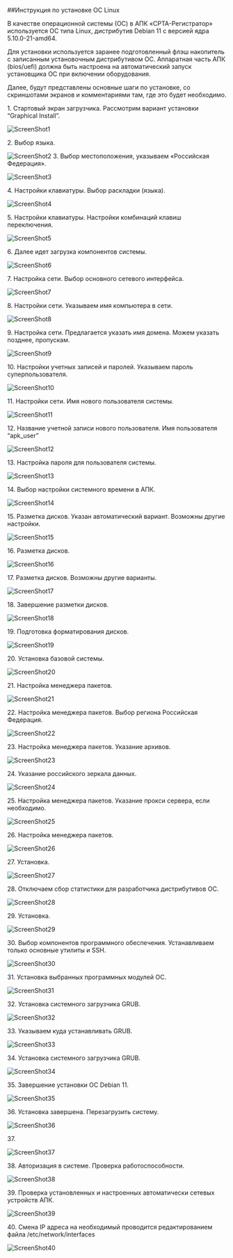 ##Инструкция по установке ОС Linux

В качестве операционной системы (ОС) в АПК «СРТА-Регистратор»
используется ОС типа Linux, дистрибутив Debian 11 с версией ядра
5.10.0-21-amd64.

Для установки используется заранее подготовленный флэш накопитель с
записанным установочным дистрибутивом ОС. Аппаратная часть АПК
(bios/uefi) должна быть настроена на автоматический запуск установщика
ОС при включении оборудования.

Далее, будут представлены основные шаги по установке, со скриншотами
экранов и комментариями там, где это будет необходимо.

1\.  Стартовый экран загрузчика. Рассмотрим вариант установки “Graphical
    Install”.

![ScreenShot1](media/image1.jpeg)

2\.  Выбор языка.

![ScreenShot2](media/image2.jpeg)
3\. Выбор местоположения, указываем «Российская Федерация».

![ScreenShot3](media/image3.jpeg)

4\. Настройки клавиатуры. Выбор раскладки (языка).

![ScreenShot4](media/image4.jpeg)

5\. Настройки клавиатуры. Настройки комбинаций клавиш переключения.

![ScreenShot5](media/image5.jpeg)

6\. Далее идет загрузка компонентов системы.

![ScreenShot6](media/image6.jpeg)

7\. Настройка сети. Выбор основного сетевого интерфейса.

![ScreenShot7](media/image7.jpeg)

8\. Настройки сети. Указываем имя компьютера в сети.

![ScreenShot8](media/image8.jpeg)

9\. Настройка сети. Предлагается указать имя домена. Можем указать
позднее, пропускам.

![ScreenShot9](media/image9.jpeg)

10\. Настройки учетных записей и паролей. Указываем пароль
суперпользователя.

![ScreenShot10](media/image10.jpeg)

11\. Настройки сети. Имя нового пользователя системы.

![ScreenShot11](media/image11.jpeg)

12\. Название учетной записи нового пользователя. Имя пользователя
“apk_user”

![ScreenShot12](media/image12.jpeg)

13\. Настройка пароля для пользователя системы.

![ScreenShot13](media/image13.jpeg)

14\. Выбор настройки системного времени в АПК.

![ScreenShot14](media/image14.jpeg)

15\. Разметка дисков. Указан автоматический вариант. Возможны другие
настройки.

![ScreenShot15](media/image15.jpeg)

16\. Разметка дисков.

![ScreenShot16](media/image16.jpeg)

17\. Разметка дисков. Возможны другие варианты.

![ScreenShot17](media/image17.jpeg)

18\. Завершение разметки дисков.

![ScreenShot18](media/image18.jpeg)

19\. Подготовка форматирования дисков.

![ScreenShot19](media/image19.jpeg)

20\. Установка базовой системы.

![ScreenShot20](media/image20.jpeg)

21\. Настройка менеджера пакетов.

![ScreenShot21](media/image21.jpeg)

22\. Настройка менеджера пакетов. Выбор региона Российская Федерация.

![ScreenShot22](media/image22.jpeg)

23\. Настройка менеджера пакетов. Указание архивов.

![ScreenShot23](media/image23.jpeg)

24\. Указание российского зеркала данных.

![ScreenShot24](media/image24.jpeg)

25\. Настройка менеджера пакетов. Указание прокси сервера, если
необходимо.

![ScreenShot25](media/image25.jpeg)

26\. Настройка менеджера пакетов.

![ScreenShot26](media/image26.jpeg)

27\. Установка.

![ScreenShot27](media/image27.jpeg)

28\. Отключаем сбор статистики для разработчика дистрибутивов ОС.

![ScreenShot28](media/image28.jpeg)

29\. Установка.

![ScreenShot29](media/image29.jpeg)

30\. Выбор компонентов программного обеспечения. Устанавливаем только
основные утилиты и SSH.

![ScreenShot30](media/image30.jpeg)

31\. Установка выбранных программных модулей ОС.

![ScreenShot31](media/image31.jpeg)

32\. Установка системного загрузчика GRUB.

![ScreenShot32](media/image32.jpeg)

33\. Указываем куда устанавливать GRUB.

![ScreenShot33](media/image33.jpeg)

34\. Установка системного загрузчика GRUB.

![ScreenShot34](media/image34.jpeg)

35\. Завершение установки ОС Debian 11.

![ScreenShot35](media/image35.jpeg)

36\. Установка завершена. Перезагрузить систему.

![ScreenShot36](media/image36.jpeg)

37\.

![ScreenShot37](media/image37.jpeg)

38\. Авторизация в системе. Проверка работоспособности.

![ScreenShot38](media/image38.jpeg)

39\. Проверка установленных и настроенных автоматически сетевых
устройств АПК.

![ScreenShot39](media/image39.jpeg)

40\. Смена IP адреса на необходимый проводится редактированием файла
/etc/network/interfaces

![ScreenShot40](media/image40.jpeg)